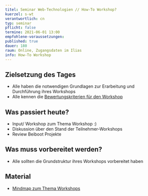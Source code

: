 ```yaml
---
titel: Seminar Web-Technologien // How-To Workshop?
kuerzel: s-wt
verantwortlich: cn
typ: seminar
pflicht: false
termine: 2021-06-01 13:00
empfohlene-voraussetzungen: 
published: true
dauer: 180
raum: Online, Zugangsdaten im Ilias
info: How-To Workshop
---
```



## Zielsetzung des Tages
- Alle haben die notwendigen Grundlagen zur Erarbeitung und Durchführung ihres Workshops
- Alle kennen die [Bewertungskriterien für den Workshop](https://th-koeln.github.io/mi-master-wtw/formate/#workshop)

## Was passiert heute?
- Input/ Workshop zum Thema Workshop :)
- Diskussion über den Stand der Teilnehmer-Workshops
- Review Beiboot Projekte

## Was muss vorbereitet werden?
- Alle sollten die Grundstruktur ihres Workshops vorbereitet haben

## Material
- [Mindmap zum Thema Workshops](../../../material/web-technologien/gedanken-zum-workshopping.pdf)

